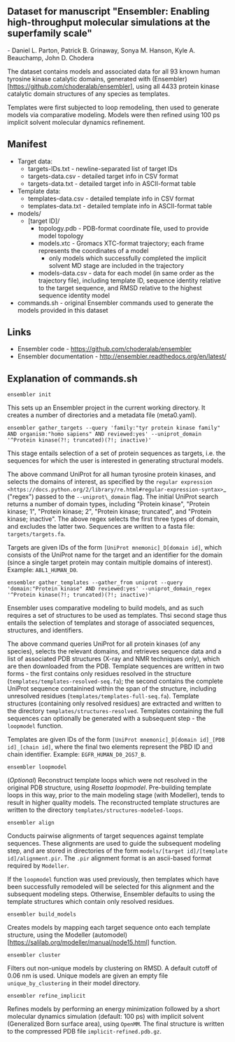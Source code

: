 Dataset for manuscript "Ensembler: Enabling high-throughput molecular simulations at the superfamily scale"
-----------------------------------------------------------------------------------------------------------
\- Daniel L. Parton, Patrick B. Grinaway, Sonya M. Hanson, Kyle A. Beauchamp, John D. Chodera

The dataset contains models and associated data for all 93 known human tyrosine kinase catalytic domains, generated with (Ensembler)[https://github.com/choderalab/ensembler], using all 4433 protein kinase catalytic domain structures of any species as templates.

Templates were first subjected to loop remodeling, then used to generate models via comparative modeling. Models were then refined using 100 ps implicit solvent molecular dynamics refinement.

Manifest
--------

* Target data:
  * targets-IDs.txt - newline-separated list of target IDs
  * targets-data.csv - detailed target info in CSV format
  * targets-data.txt - detailed target info in ASCII-format table 
* Template data:
  * templates-data.csv - detailed template info in CSV format
  * templates-data.txt - detailed template info in ASCII-format table 
* models/
  * [target ID]/
    * topology.pdb - PDB-format coordinate file, used to provide model topology
    * models.xtc - Gromacs XTC-format trajectory; each frame represents the coordinates of a model
      * only models which successfully completed the implicit solvent MD stage are included in the trajectory
    * models-data.csv - data for each model (in same order as the trajectory file), including template ID, sequence identity relative to the target sequence, and RMSD relative to the highest sequence identity model
* commands.sh - original Ensembler commands used to generate the models provided in this dataset

Links
-----

* Ensembler code - https://github.com/choderalab/ensembler
* Ensembler documentation - http://ensembler.readthedocs.org/en/latest/

Explanation of commands.sh
--------------------------

```
ensembler init
```

This sets up an Ensembler project in the current working directory. It creates
a number of directories and a metadata file (meta0.yaml).

```
ensembler gather_targets --query 'family:"tyr protein kinase family" AND organism:"homo sapiens" AND reviewed:yes' --uniprot_domain '^Protein kinase(?!; truncated)(?!; inactive)'
```

This stage entails selection of a set of protein sequences as targets, i.e. the sequences for which the user is interested in generating structural models.

The above command UniProt for all human tyrosine protein kinases, and selects the domains of interest, as specified by the `regular expression <https://docs.python.org/2/library/re.html#regular-expression-syntax>`_ ("regex") passed to the `--uniprot\_domain` flag. The initial UniProt search returns a number of domain types, including "Protein kinase", "Protein kinase; 1", "Protein kinase; 2", "Protein kinase; truncated", and "Protein kinase; inactive". The above regex selects the first three types of domain, and excludes the latter two. Sequences are written to a fasta file: ```targets/targets.fa```.

Targets are given IDs of the form ```[UniProt mnemonic]_D[domain id]```, which consists of the UniProt name for the target and an identifier for the domain (since a single target protein may contain multiple domains of interest). Example: ```ABL1_HUMAN_D0```.

```
ensembler gather_templates --gather_from uniprot --query 'domain:"Protein kinase" AND reviewed:yes' --uniprot_domain_regex '^Protein kinase(?!; truncated)(?!; inactive)'
```

Ensembler uses comparative modeling to build models, and as such requires a set of structures to be used as templates. Thsi second stage thus entails the selection of templates and storage of associated sequences, structures, and identifiers.

The above command queries UniProt for all protein kinases (of any species), selects the relevant domains, and retrieves sequence data and a list of associated PDB structures (X-ray and NMR techniques only), which are then downloaded from the PDB. Template sequences are written in two forms - the first contains only residues resolved in the structure (```templates/templates-resolved-seq.fa```); the second contains the complete UniProt sequence containined within the span of the structure, including unresolved residues (```templates/templates-full-seq.fa```). Template structures (containing only resolved residues) are extracted and written to the directory ```templates/structures-resolved```. Templates containing the full sequences can optionally be generated with a subsequent step - the ```loopmodel``` function.

Templates are given IDs of the form ```[UniProt mnemonic]_D[domain id]_[PDB id]_[chain id]```, where the final two elements represent the PBD ID and chain identifier. Example: ```EGFR_HUMAN_D0_2GS7_B```.

```
ensembler loopmodel
```

(_Optional_)
Reconstruct template loops which were not resolved in the original PDB structure, using _Rosetta loopmodel_. Pre-building template loops in this way, prior to the main modeling stage (with Modeller), tends to result in higher quality models. The reconstructed template structures are written to the directory ```templates/structures-modeled-loops```.

```
ensembler align
```

Conducts pairwise alignments of target sequences against template sequences. These alignments are used to guide the subsequent modeling step, and are stored in directories of the form ```models/[target id]/[template id]/alignment.pir```. The ```.pir``` alignment format is an ascii-based format required by ```Modeller```.

If the ```loopmodel``` function was used previously, then templates which have been successfully remodeled will be selected for this alignment and the subsequent modeling steps. Otherwise, Ensembler defaults to using the template structures which contain only resolved residues.

```
ensembler build_models
```

Creates models by mapping each target sequence onto each template structure, using the Modeller (automodel)[https://salilab.org/modeller/manual/node15.html] function.

```
ensembler cluster
```

Filters out non-unique models by clustering on RMSD. A default cutoff of 0.06 nm is used. Unique models are given an empty file ```unique_by_clustering``` in their model directory.

```
ensembler refine_implicit
```

Refines models by performing an energy minimization followed by a short molecular dynamics simulation (default: 100 ps) with implicit solvent (Generalized Born surface area), using ```OpenMM```. The final structure is written to the compressed PDB file ```implicit-refined.pdb.gz```.
